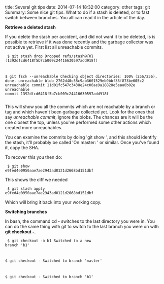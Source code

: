 title: Several git tips
date: 2014-07-14 18:32:00
category: other
tags: git
Summary: Some nice git tips. What to do if a stash is deleted, or to fast switch between branches. You all can read it in the article of the day.

**Retrieve a deleted stash**

If you delete the stash per accident, and did not want it to be deleted, is is possible to retrieve if it was done recently and the garbage collector was not active yet.
First list all unreachable commits.

<code class="bash"><pre>
$ git stash drop 
Dropped refs/stash@{0} (1392dfcd6418f5b7cb009c24416630597add918f)

$ git fsck --unreachable
Checking object directories: 100% (256/256), done.
unreachable blob 2762d40c58c9ab3601529eb9bbf35f873be605c2
unreachable commit 11d01fc547c3438e24c06ae9a18828e5eaa0b02e
unreachable commit 1392dfcd6418f5b7cb009c24416630597add918f
</pre></code>


This will show you all the commits which are not reachable by a branch or tag and which haven't been garbage collected yet. Look for the ones that say *unreachable commit*, ignore the blobs. The chances are it will be the one closest the top, unless you've performed some other actions which created more unreachables. 

You can examine the commits by doing 'git show <sha>', and this should identify the stash, it'll probably be called 'On master: <your comment>' or similar. Once you've found it, copy the SHA.

To recover this you then do:

<code class="bash"><pre>
$ git show e9fed4e0950aae7ae2943ad0121d2668bd151dbf
</pre></code>

This shows the diff we needed

<code class="bash"><pre>
$ git stash apply e9fed4e0950aae7ae2943ad0121d2668bd151dbf
</pre></code>

Which will bring it back into your working copy.


**Switching branches**

In bash, the command cd - switches to the last directory you were in. You can do the same thing with git to switch to the last branch you were on with **git checkout -**.


<code class="bash"><pre>
$ git checkout -b b1
Switched to a new branch 'b1'

$ git checkout -
Switched to branch 'master'

$ git checkout -
Switched to branch 'b1'
</pre></code>

